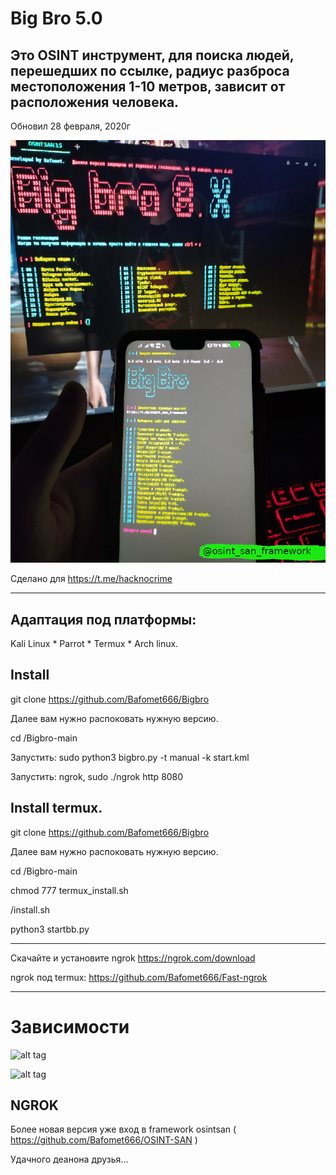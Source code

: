 # Big Bro 5.0
## Это OSINT инструмент, для поиска людей, перешедших по ссылке, радиус разброса местоположения 1-10 метров, зависит от расположения человека.

 Обновил 28 февраля, 2020г
 
![alt tag](https://github.com/Bafomet666/screen/blob/main/Big%20Bro%20logo.png)​

Сделано для https://t.me/hacknocrime

---

## Адаптация под платформы:

Kali Linux * Parrot * Termux * Arch linux.

## Install

git clone https://github.com/Bafomet666/Bigbro

  Далее вам нужно распоковать нужную версию.

  cd /Bigbro-main

  Запустить: sudo python3 bigbro.py -t manual -k start.kml
  
  Запустить: ngrok, sudo ./ngrok http 8080

## Install termux.

  git clone https://github.com/Bafomet666/Bigbro

  Далее вам нужно распоковать нужную версию.

  cd /Bigbro-main

  chmod 777 termux_install.sh

  /install.sh

  python3 startbb.py

---
  Скачайте и установите ngrok https://ngrok.com/download

  ngrok под termux: https://github.com/Bafomet666/Fast-ngrok

---

# Зависимости

![alt tag](https://camo.githubusercontent.com/d4d0378438eebbdfdf98948d518a47cb34bd241b3c836aaae47255a64f2c3bbe/68747470733a2f2f696d672e736869656c64732e696f2f62616467652f507974686f6e2d332e372532422d627269676874677265656e)

![alt tag](https://camo.githubusercontent.com/26043b6db7e2aee509448570c835702e9cd39397b53b18ac86b2b11090d08c26/68747470733a2f2f63646e2e737667706f726e2e636f6d2f6c6f676f732f707974686f6e2e737667)

NGROK 
  ---
  
  Более новая версия уже вход в framework osintsan ( https://github.com/Bafomet666/OSINT-SAN )

Удачного деанона друзья...
